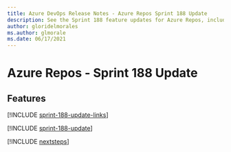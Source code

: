 ```yaml
---
title: Azure DevOps Release Notes - Azure Repos Sprint 188 Update
description: See the Sprint 188 feature updates for Azure Repos, including next steps.
author: gloridelmorales
ms.author: glmorale
ms.date: 06/17/2021
---
```


# Azure Repos - Sprint 188 Update

## Features

[!INCLUDE [sprint-188-update-links](../includes/repos/sprint-188-update-links.md)]

[!INCLUDE [sprint-188-update](../includes/repos/sprint-188-update.md)]

[!INCLUDE [nextsteps](../includes/nextsteps.md)]
